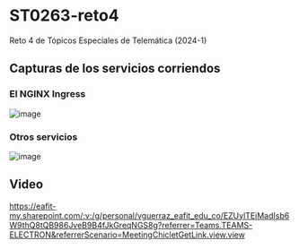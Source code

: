 # ST0263-reto4
Reto 4 de Tópicos Especiales de Telemática (2024-1)
## Capturas de los servicios corriendos

### El NGINX Ingress
![image](https://github.com/vguerraz/ST0263-reto4/assets/81716232/d120e390-f383-40c5-a28b-a21acc7ed2a2)

### Otros servicios
![image](https://github.com/vguerraz/ST0263-reto4/assets/81716232/5290b113-9e79-465c-943a-b19c814ce8fe)





## Video

https://eafit-my.sharepoint.com/:v:/g/personal/vguerraz_eafit_edu_co/EZUylTEiMadIsb6W9thQ8tQB986JveB9B4fJkGreqNGS8g?referrer=Teams.TEAMS-ELECTRON&referrerScenario=MeetingChicletGetLink.view.view 
